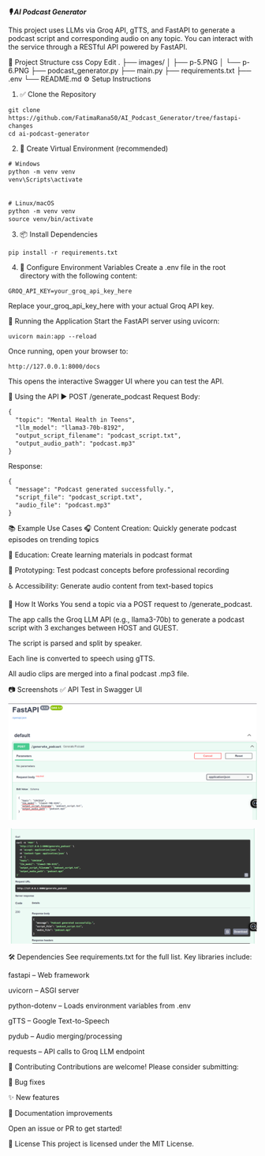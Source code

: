 ***🎙️ AI Podcast Generator***


This project uses LLMs via Groq API, gTTS, and FastAPI to generate a podcast script and corresponding audio on any topic. You can interact with the service through a RESTful API powered by FastAPI.

📁 Project Structure
css
Copy
Edit
.
├── images/
│   ├── p-5.PNG
│   └── p-6.PNG
├── podcast_generator.py
├── main.py
├── requirements.txt
├── .env
└── README.md
⚙️ Setup Instructions
1. ✅ Clone the Repository
```
git clone https://github.com/FatimaRana50/AI_Podcast_Generator/tree/fastapi-changes
cd ai-podcast-generator
```
2. 🐍 Create Virtual Environment (recommended)
```
# Windows
python -m venv venv
venv\Scripts\activate


# Linux/macOS
python -m venv venv
source venv/bin/activate
```
3. 📦 Install Dependencies
```
pip install -r requirements.txt
```
4. 🔐 Configure Environment Variables
Create a .env file in the root directory with the following content:

```
GROQ_API_KEY=your_groq_api_key_here
```
Replace your_groq_api_key_here with your actual Groq API key.

🚀 Running the Application
Start the FastAPI server using uvicorn:

```
uvicorn main:app --reload
```
Once running, open your browser to:

```
http://127.0.0.1:8000/docs
```
This opens the interactive Swagger UI where you can test the API.

🔄 Using the API
▶️ POST /generate_podcast
Request Body:
```
{
  "topic": "Mental Health in Teens",
  "llm_model": "llama3-70b-8192",
  "output_script_filename": "podcast_script.txt",
  "output_audio_path": "podcast.mp3"
}
```
Response:
```
{
  "message": "Podcast generated successfully.",
  "script_file": "podcast_script.txt",
  "audio_file": "podcast.mp3"
}
```
📚 Example Use Cases
🎧 Content Creation: Quickly generate podcast episodes on trending topics

📘 Education: Create learning materials in podcast format

🧪 Prototyping: Test podcast concepts before professional recording

♿ Accessibility: Generate audio content from text-based topics

🧠 How It Works
You send a topic via a POST request to /generate_podcast.

The app calls the Groq LLM API (e.g., llama3-70b) to generate a podcast script with 3 exchanges between HOST and GUEST.

The script is parsed and split by speaker.

Each line is converted to speech using gTTS.

All audio clips are merged into a final podcast .mp3 file.

📷 Screenshots
✅ API Test in Swagger UI
<p align="center"> <img src="images/p-5.PNG" width="600" alt="API Input Screenshot"> </p> <p align="center"> <img src="images/p-6.PNG" width="600" alt="API Output Screenshot"> </p>
🛠️ Dependencies
See requirements.txt for the full list. Key libraries include:

fastapi – Web framework

uvicorn – ASGI server

python-dotenv – Loads environment variables from .env

gTTS – Google Text-to-Speech

pydub – Audio merging/processing

requests – API calls to Groq LLM endpoint

🤝 Contributing
Contributions are welcome! Please consider submitting:

🐛 Bug fixes

✨ New features

📝 Documentation improvements

Open an issue or PR to get started!

📜 License
This project is licensed under the MIT License.
